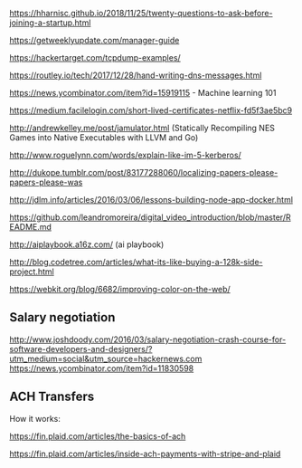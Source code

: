 https://hharnisc.github.io/2018/11/25/twenty-questions-to-ask-before-joining-a-startup.html

https://getweeklyupdate.com/manager-guide

https://hackertarget.com/tcpdump-examples/

https://routley.io/tech/2017/12/28/hand-writing-dns-messages.html

https://news.ycombinator.com/item?id=15919115 - Machine learning 101

https://medium.facilelogin.com/short-lived-certificates-netflix-fd5f3ae5bc9

http://andrewkelley.me/post/jamulator.html (Statically Recompiling NES Games into Native Executables with LLVM and Go)

http://www.roguelynn.com/words/explain-like-im-5-kerberos/

http://dukope.tumblr.com/post/83177288060/localizing-papers-please-papers-please-was

http://jdlm.info/articles/2016/03/06/lessons-building-node-app-docker.html

https://github.com/leandromoreira/digital_video_introduction/blob/master/README.md

http://aiplaybook.a16z.com/ (ai playbook)

http://blog.codetree.com/articles/what-its-like-buying-a-128k-side-project.html

https://webkit.org/blog/6682/improving-color-on-the-web/

## Salary negotiation

http://www.joshdoody.com/2016/03/salary-negotiation-crash-course-for-software-developers-and-designers/?utm_medium=social&utm_source=hackernews.com
https://news.ycombinator.com/item?id=11830598

## ACH Transfers

How it works:

https://fin.plaid.com/articles/the-basics-of-ach

https://fin.plaid.com/articles/inside-ach-payments-with-stripe-and-plaid

